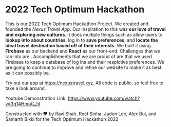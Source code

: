# 2022 Tech Optimum Hackathon

This is our 2022 Tech Optimum Hackathon Project. We created and founded the *Nexus Travel App*. Our inspiration to this was **our love of travel and exploring new cultures**. It does multiple things such as allow users to **lookup info about countries**, log in to **save preferences**, and **locate the ideal travel destination based off of their interests**. We built it using **Firebase** as our backend and **React** as our front-end. Challenges that we ran into are . Accomplishments that we are proud of are that we used Firebase to keep a database of log ins and their respictive preferences. We are going to continue to improve and refine our website to make it as best as it can possibly be. 

Try out our app at https://nexustravel.xyz.
All code is public, so feel free to take a look around.

Youtube Demonstration Link: https://www.youtube.com/watch?v=3g14HmoC_hI

Constructed with ❤️ by Ravi Shah, Reet Sinha, Jadon Lee, Alex Bui, and Samarth Bikki for the Tech Optimum Hackathon 2022
